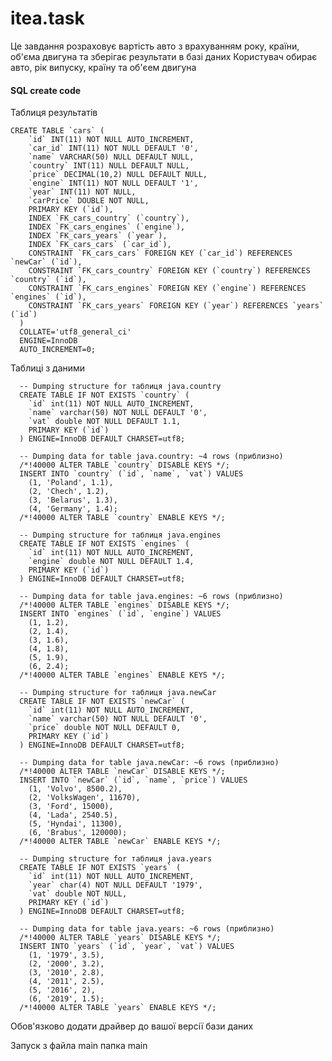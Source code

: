   # itea.task
  Це завдання розраховує  вартість авто з врахуванням року, країни, об'єма двигуна та зберігає результати в базі даних
  Користувач обирає авто, рік випуску, країну та об'єем двигуна
  #### SQL create code
  Таблиця результатів
  
    CREATE TABLE `cars` (
        `id` INT(11) NOT NULL AUTO_INCREMENT,
        `car_id` INT(11) NOT NULL DEFAULT '0',
        `name` VARCHAR(50) NULL DEFAULT NULL,
        `country` INT(11) NULL DEFAULT NULL,
        `price` DECIMAL(10,2) NULL DEFAULT NULL,
        `engine` INT(11) NOT NULL DEFAULT '1',
        `year` INT(11) NOT NULL,
        `carPrice` DOUBLE NOT NULL,
        PRIMARY KEY (`id`),
        INDEX `FK_cars_country` (`country`),
        INDEX `FK_cars_engines` (`engine`),
        INDEX `FK_cars_years` (`year`),
        INDEX `FK_cars_cars` (`car_id`),
        CONSTRAINT `FK_cars_cars` FOREIGN KEY (`car_id`) REFERENCES `newCar` (`id`),
        CONSTRAINT `FK_cars_country` FOREIGN KEY (`country`) REFERENCES `country` (`id`),
        CONSTRAINT `FK_cars_engines` FOREIGN KEY (`engine`) REFERENCES `engines` (`id`),
        CONSTRAINT `FK_cars_years` FOREIGN KEY (`year`) REFERENCES `years` (`id`)
      )
      COLLATE='utf8_general_ci'
      ENGINE=InnoDB
      AUTO_INCREMENT=0;
  
  
  Таблиці з даними
  
      -- Dumping structure for таблиця java.country
      CREATE TABLE IF NOT EXISTS `country` (
        `id` int(11) NOT NULL AUTO_INCREMENT,
        `name` varchar(50) NOT NULL DEFAULT '0',
        `vat` double NOT NULL DEFAULT 1.1,
        PRIMARY KEY (`id`)
      ) ENGINE=InnoDB DEFAULT CHARSET=utf8;
      
      -- Dumping data for table java.country: ~4 rows (приблизно)
      /*!40000 ALTER TABLE `country` DISABLE KEYS */;
      INSERT INTO `country` (`id`, `name`, `vat`) VALUES
        (1, 'Poland', 1.1),
        (2, 'Chech', 1.2),
        (3, 'Belarus', 1.3),
        (4, 'Germany', 1.4);
      /*!40000 ALTER TABLE `country` ENABLE KEYS */;
      
      -- Dumping structure for таблиця java.engines
      CREATE TABLE IF NOT EXISTS `engines` (
        `id` int(11) NOT NULL AUTO_INCREMENT,
        `engine` double NOT NULL DEFAULT 1.4,
        PRIMARY KEY (`id`)
      ) ENGINE=InnoDB DEFAULT CHARSET=utf8;
      
      -- Dumping data for table java.engines: ~6 rows (приблизно)
      /*!40000 ALTER TABLE `engines` DISABLE KEYS */;
      INSERT INTO `engines` (`id`, `engine`) VALUES
        (1, 1.2),
        (2, 1.4),
        (3, 1.6),
        (4, 1.8),
        (5, 1.9),
        (6, 2.4);
      /*!40000 ALTER TABLE `engines` ENABLE KEYS */;
      
      -- Dumping structure for таблиця java.newCar
      CREATE TABLE IF NOT EXISTS `newCar` (
        `id` int(11) NOT NULL AUTO_INCREMENT,
        `name` varchar(50) NOT NULL DEFAULT '0',
        `price` double NOT NULL DEFAULT 0,
        PRIMARY KEY (`id`)
      ) ENGINE=InnoDB DEFAULT CHARSET=utf8;
      
      -- Dumping data for table java.newCar: ~6 rows (приблизно)
      /*!40000 ALTER TABLE `newCar` DISABLE KEYS */;
      INSERT INTO `newCar` (`id`, `name`, `price`) VALUES
        (1, 'Volvo', 8500.2),
        (2, 'VolksWagen', 11670),
        (3, 'Ford', 15000),
        (4, 'Lada', 2540.5),
        (5, 'Hyndai', 11300),
        (6, 'Brabus', 120000);
      /*!40000 ALTER TABLE `newCar` ENABLE KEYS */;
      
      -- Dumping structure for таблиця java.years
      CREATE TABLE IF NOT EXISTS `years` (
        `id` int(11) NOT NULL AUTO_INCREMENT,
        `year` char(4) NOT NULL DEFAULT '1979',
        `vat` double NOT NULL,
        PRIMARY KEY (`id`)
      ) ENGINE=InnoDB DEFAULT CHARSET=utf8;
      
      -- Dumping data for table java.years: ~6 rows (приблизно)
      /*!40000 ALTER TABLE `years` DISABLE KEYS */;
      INSERT INTO `years` (`id`, `year`, `vat`) VALUES
        (1, '1979', 3.5),
        (2, '2000', 3.2),
        (3, '2010', 2.8),
        (4, '2011', 2.5),
        (5, '2016', 2),
        (6, '2019', 1.5);
      /*!40000 ALTER TABLE `years` ENABLE KEYS */;
  
    
   Обов'язково додати драйвер до вашої версії бази даних
   
   Запуск з файла main папка main
